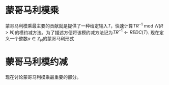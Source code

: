 # 蒙哥马利模乘

蒙哥马利模乘最主要的贡献就是提供了一种给定输入$T$，快速计算$TR^{-1}\bmod N (R>N)$的模约减方法。为了描述方便将该模约减方法记为$TR^{-1}\gets REDC(T)$.
现在定义一个整数$a\in \mathbb{Z}_{N}$的蒙哥马利形式


# 蒙哥马利模约减
现在讨论蒙哥马利模乘最重要的部分。
